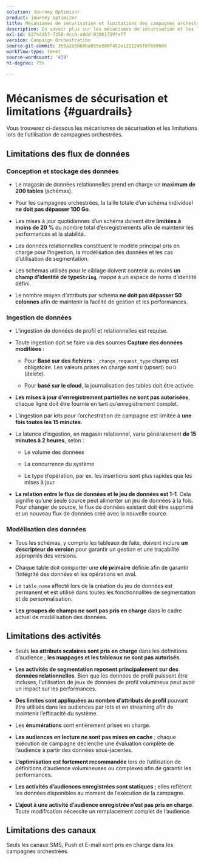 ```yaml
---
solution: Journey Optimizer
product: journey optimizer
title: Mécanismes de sécurisation et limitations des campagnes orchestrées
description: En savoir plus sur les mécanismes de sécurisation et les limitations des campagnes orchestrées
exl-id: 82744db7-7358-4cc6-a9dd-03001759fef7
version: Campaign Orchestration
source-git-commit: 359a2e5b60ba035e300f452e1211245f8f689609
workflow-type: tm+mt
source-wordcount: '459'
ht-degree: 75%

---
```



# Mécanismes de sécurisation et limitations {#guardrails}

Vous trouverez ci-dessous les mécanismes de sécurisation et les limitations lors de l’utilisation de campagnes orchestrées.

## Limitations des flux de données

### Conception et stockage des données

* Le magasin de données relationnelles prend en charge un **maximum de 200 tables** (schémas).

* Pour les campagnes orchestrées, la taille totale d’un schéma individuel **ne doit pas dépasser 100 Go**.

* Les mises à jour quotidiennes d’un schéma doivent être **limitées à moins de 20 %** du nombre total d’enregistrements afin de maintenir les performances et la stabilité.

* Les données relationnelles constituent le modèle principal pris en charge pour l’ingestion, la modélisation des données et les cas d’utilisation de segmentation.

* Les schémas utilisés pour le ciblage doivent contenir au moins **un champ d’identité de type`String`**, mappé à un espace de noms d’identité défini.

* Le nombre moyen d’attributs par schéma **ne doit pas dépasser 50 colonnes** afin de maintenir la facilité de gestion et les performances.

### Ingestion de données

* L’ingestion de données de profil et relationnelles est requise.

* Toute ingestion doit se faire via des sources **Capture des données modifiées** :

   * Pour **Basé sur des fichiers** : `_change_request_type` champ est obligatoire. Les valeurs prises en charge sont `U` (upsert) ou `D` (delete).

   * Pour **basé sur le cloud**, la journalisation des tables doit être activée.

* **Les mises à jour d’enregistrement partielles ne sont pas autorisées**, chaque ligne doit être fournie en tant qu’enregistrement complet.

* L’ingestion par lots pour l’orchestration de campagne est limitée à **une fois toutes les 15 minutes**.

* La latence d’ingestion, en magasin relationnel, varie généralement **de 15 minutes à 2 heures**, selon :

   * Le volume des données

   * La concurrence du système

   * Le type d’opération, par ex. les insertions sont plus rapides que les mises à jour

* **La relation entre le flux de données et le jeu de données est 1-1**. Cela signifie qu’une seule source peut alimenter un jeu de données à la fois. Pour changer de source, le flux de données existant doit être supprimé et un nouveau flux de données créé avec la nouvelle source.

### Modélisation des données

* Tous les schémas, y compris les tableaux de faits, doivent inclure **un descripteur de version** pour garantir un gestion et une traçabilité appropriés des versions.

* Chaque table doit comporter une **clé primaire** définie afin de garantir l’intégrité des données et les opérations en aval.

* Le `table_name` affecté lors de la création du jeu de données est permanent et est utilisé dans toutes les fonctionnalités de segmentation et de personnalisation.

* **Les groupes de champs ne sont pas pris en charge** dans le cadre actuel de modélisation des données.

## Limitations des activités

* Seuls **les attributs scalaires sont pris en charge** dans les définitions d’audience ; **les mappages et les tableaux ne sont pas autorisés**.

* **Les activités de segmentation reposent principalement sur des données relationnelles**. Bien que les données de profil puissent être incluses, l’utilisation de jeux de données de profil volumineux peut avoir un impact sur les performances.

* **Des limites sont appliquées au nombre d’attributs de profil** pouvant être utilisés dans les audiences par lots et en streaming afin de maintenir l’efficacité du système.

* Les **énumérations** sont entièrement prises en charge.

* **Les audiences en lecture ne sont pas mises en cache** ; chaque exécution de campagne déclenche une évaluation complète de l’audience à partir des données sous-jacentes.

* **L’optimisation est fortement recommandée** lors de l’utilisation de définitions d’audience volumineuses ou complexes afin de garantir les performances.

* **Les activités d’audiences enregistrées sont statiques** ; elles reflètent les données disponibles au moment de l’exécution de la campagne.

* **L’ajout à une activité d’audience enregistrée n’est pas pris en charge**. Toute modification nécessite un remplacement complet de l’audience.

## Limitations des canaux

Seuls les canaux SMS, Push et E-mail sont pris en charge dans les campagnes orchestrées.
